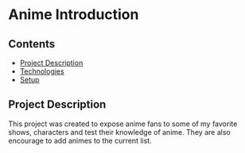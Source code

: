 # Anime Introduction

## Contents
* [Project Description](#project-Description)
* [Technologies](#technologies)
* [Setup](#setup)


## Project Description
This project was created to expose anime fans to some of my favorite shows, characters and test their knowledge of anime. They are also encourage to add animes to the current list.

